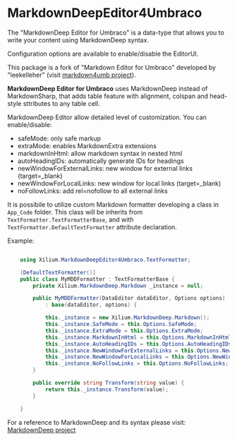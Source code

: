 MarkdownDeepEditor4Umbraco
==========================

The "MarkdownDeep Editor for Umbraco" is a data-type that allows you to write your content using MarkdownDeep syntax.

Configuration options are available to enable/disable the EditorUI.

This package is a fork of "Markdown Editor for Umbraco" developed by "leekelleher"
(visit [markdown4umb project](http://markdown4umb.codeplex.com/)).

**MarkdownDeep Editor for Umbraco** uses MarkdownDeep instead of MarkdownSharp, that adds table feature with alignment,
colspan and head-style sttributes to any table cell.

MarkdownDeep Editor allow detailed level of customization. You can enable/disable:

* safeMode: only safe markup
* extraMode: enables MarkdownExtra extensions
* markdownInHtml: allow markdown syntax in nested html
* autoHeadingIDs: automatically generate IDs for headings
* newWindowForExternalLinks: new window for external links (target=_blank)
* newWindowForLocalLinks: new window for local links (target=_blank)
* noFollowLinks: add rel=nofollow to all external links


It is possibile to utilize custom Markdown formatter developing a class in `App_Code` folder. This class will be
inherits from `TextFormatter.TextFormatterBase`, and with `TextFormatter.DefaultTextFormatter` attribute declaration.

Example:
	
```c#

	using Xilium.MarkdownDeepEditor4Umbraco.TextFormatter;

	[DefaultTextFormatter()]
	public class MyMDDFormatter : TextFormatterBase {
		private Xilium.MarkdownDeep.Markdown _instance = null;

		public MyMDDFormatter(DataEditor dataEditor, Options options)
			: base(dataEditor, options) {

			this._instance = new Xilium.MarkdownDeep.Markdown();
			this._instance.SafeMode = this.Options.SafeMode;
			this._instance.ExtraMode = this.Options.ExtraMode;
			this._instance.MarkdownInHtml = this.Options.MarkdownInHtml;
			this._instance.AutoHeadingIDs = this.Options.AutoHeadingIDs;
			this._instance.NewWindowForExternalLinks = this.Options.NewWindowForExternalLinks;
			this._instance.NewWindowForLocalLinks = this.Options.NewWindowForLocalLinks;
			this._instance.NoFollowLinks = this.Options.NoFollowLinks;
		}

		public override string Transform(string value) {
			return this._instance.Transform(value);
		}

	}

```


For a reference to MarkdownDeep and its syntax please visit: [MarkdownDeep project](https://github.com/Xilium-it/MarkdownDeep)



